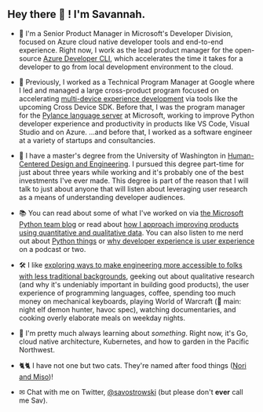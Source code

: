 
## Hey there 👋 ! I'm Savannah.

- 🚀 I'm a Senior Product Manager in Microsoft's Developer Division, focused on Azure cloud native developer tools and end-to-end experience. Right now, I work as the lead product manager for the open-source [Azure Developer CLI](https://github.com/Azure/azure-dev), which accelerates the time it takes for a developer to go from local development environment to the cloud.

- 🐍 Previously, I worked as a Technical Program Manager at Google where I led and managed a large cross-product program focused on accelerating [multi-device experience development](https://developer.android.com/multi-device-development) via tools like the upcoming Cross Device SDK. Before that, I was the program manager for the [Pylance language server](https://marketplace.visualstudio.com/items?itemName=ms-python.vscode-pylance) at Microsoft, working to improve Python developer experience and productivity in products like VS Code, Visual Studio and on Azure. ...and before that, I worked as a software engineer at a variety of startups and consultancies.

- 👥 I have a master's degree from the University of Washington in [Human-Centered Design and Engineering](https://www.hcde.washington.edu/). I pursued this degree part-time for just about three years while working and it's probably one of the best investments I've ever made. This degree is part of the reason that I will talk to just about anyone that will listen about leveraging user research as a means of understanding developer audiences.

- 📚 You can read about some of what I've worked on via [the Microsoft Python team blog](https://devblogs.microsoft.com/python/author/saostrow/) or read about [how I approach improving products using quantitative and qualitative data](https://www.microsoft.com/en-us/research/group/experimentation-platform-exp/articles/measurably-improve-your-product-by-combining-qualitative-and-quantitative-methods/). You can also listen to me nerd out about [Python things](https://realpython.com/podcasts/rpp/28/) or [why developer experience is user experience](https://www.uxpursuit.com/savannah-ostrowski) on a podcast or two.

- 🛠 I like [exploring ways to make engineering more accessible to folks with less traditional backgrounds](https://www.physidig.com/), geeking out about qualitative research (and why it's undeniably important in building good products), the user experience of programming languages, coffee, spending too much money on mechanical keyboards, playing World of Warcraft (🔮 main: night elf demon hunter, havoc spec), watching documentaries, and cooking overly elaborate meals on weekday nights.

- 💾 I'm pretty much always learning about _something_. Right now, it's  Go, cloud native architecture, Kubernetes, and how to garden in the Pacific Northwest.

- 🐈🐈 I have not one but two cats. They're named after food things ([Nori and Miso](https://twitter.com/savostrowski/status/1370063077454929921))!

- ✉ Chat with me on Twitter, [@savostrowski](https://twitter.com/savostrowski) (but please don't **ever** call me Sav).
